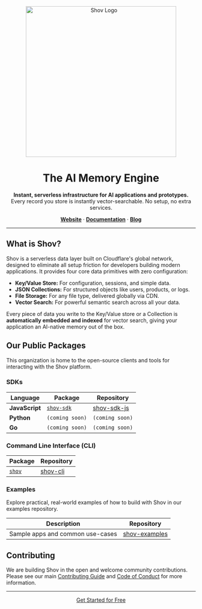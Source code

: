 <!-- Note: This file is automatically synced from the private /shov monorepo. -->
<!-- Triggering sync -->

<div align="center">
  <img src="https://raw.githubusercontent.com/shov-com/shov/master/public/logos/shov-logo-white.svg" alt="Shov Logo" width="400"/>
</div>

<h1 align="center">The AI Memory Engine</h1>

<p align="center">
  <strong>Instant, serverless infrastructure for AI applications and prototypes.</strong>
  <br />
  Every record you store is instantly vector-searchable. No setup, no extra services.
</p>

<p align="center">
  <a href="https://shov.com"><strong>Website</strong></a> ·
  <a href="https://shov.com/docs"><strong>Documentation</strong></a> ·
  <a href="https://shov.com/blog"><strong>Blog</strong></a>
</p>

---

## What is Shov?

Shov is a serverless data layer built on Cloudflare's global network, designed to eliminate all setup friction for developers building modern applications. It provides four core data primitives with zero configuration:

-   **Key/Value Store:** For configuration, sessions, and simple data.
-   **JSON Collections:** For structured objects like users, products, or logs.
-   **File Storage:** For any file type, delivered globally via CDN.
-   **Vector Search:** For powerful semantic search across all your data.

Every piece of data you write to the Key/Value store or a Collection is **automatically embedded and indexed** for vector search, giving your application an AI-native memory out of the box.

## Our Public Packages

This organization is home to the open-source clients and tools for interacting with the Shov platform.

### SDKs

| Language       | Package                                     | Repository                                       |
| -------------- | ------------------------------------------- | ------------------------------------------------ |
| **JavaScript** | [`shov-sdk`](https://www.npmjs.com/package/shov-sdk) | [shov-sdk-js](./shov-sdk-js)                     |
| **Python**     | `(coming soon)`                             | `(coming soon)`                                  |
| **Go**         | `(coming soon)`                             | `(coming soon)`                                  |

### Command Line Interface (CLI)

| Package                               | Repository                             |
| ------------------------------------- | -------------------------------------- |
| [`shov`](https://www.npmjs.com/package/shov) | [shov-cli](./shov-cli)                 |

### Examples

Explore practical, real-world examples of how to build with Shov in our examples repository.

| Description                               | Repository                                   |
| ----------------------------------------- | ------------------------------------------ |
| Sample apps and common use-cases          | [shov-examples](./shov-examples)             |

## Contributing

We are building Shov in the open and welcome community contributions. Please see our main [Contributing Guide](https://github.com/shov-com/.github/blob/main/CONTRIBUTING.md) and [Code of Conduct](https://github.com/shov-com/.github/blob/main/CODE_OF_CONDUCT.md) for more information.

---

<p align="center">
  <a href="https://shov.com/login">Get Started for Free</a>
</p>
